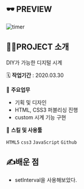 ## 🕶 PREVIEW

![timer](https://user-images.githubusercontent.com/77728308/175826430-cbb7d27c-ec80-45a5-9e9a-31172d5e71f8.gif)


## 👩‍🏫PROJECT 소개

DIY가 가능한 디지털 시계

🗓️ **작업기간** : 2020.03.30

📒 **주요업무** 

- 기획 및 디자인
- HTML, CSS3 퍼블리싱 진행
- custom 시계 기능 구현

🌱 **스킬 및 사용툴**

`HTML5` `css3` `JavaScript` `Github` 


## ✍️배운 점

- setInterval을 사용해보았다.
